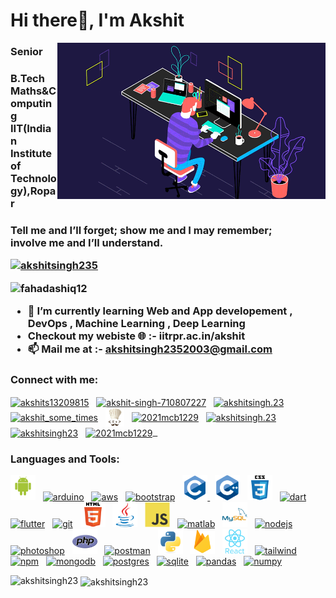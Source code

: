 <body class="bg-white"> 
<h1 align="left">Hi there👋, I'm Akshit</h1>
<img align="right" height=250 width="" src="./homeanimation.gif" >
<!-- <h3 align="left">I'm Akshit</h3> -->
<h3 align="left">Senior </h3> 
<h3 align="left">B.Tech Maths&Computing IIT(Indian Institute of Technology),Ropar </h3> 
<h3 align="left">Tell me and I’ll forget; show me and I may remember; <br>
involve me and I’ll understand.
<!-- <p align="center">
    <img src="https://cdn.dribbble.com/users/2716456/screenshots/15637256/media/7428659/coding.png" class="" alt="Coding Image"/>
</p> -->


<p align="left"> 
 <a href="https://www.linkedin.com/in/akshitsingh235/" target="blank"><img src="https://img.shields.io/twitter/follow/akshits13209815?logo=linkedin&style=for-the-badge" alt="akshitsingh235" />
</a> </p>
<p align="left"> <img src="https://komarev.com/ghpvc/?username=fahadashiq12&label=Profile%20views&color=0e75b6&style=flat" alt="fahadashiq12" /> </p>

- 🌱 I’m currently learning **Web and App developement , DevOps , Machine Learning , Deep Learning**
- Checkout my webiste 🌐 :- **iitrpr.ac.in/akshit**
- 📫 Mail me at :- **akshitsingh2352003@gmail.com**

<h3 align="left">Connect with me: </h3>
<p align="left">

 <a href="https://twitter.com/akshits13209815" target="blank"><img align="center" src="https://raw.githubusercontent.com/rahuldkjain/github-profile-readme-generator/master/src/images/icons/Social/twitter.svg" alt="akshits13209815" height="40" width="30" /></a> &nbsp;
 <a href="https://linkedin.com/in/akshit-singh-710807227" target="blank"><img align="center" src="https://raw.githubusercontent.com/rahuldkjain/github-profile-readme-generator/master/src/images/icons/Social/linked-in-alt.svg" alt="akshit-singh-710807227" height="40" width="30" /></a> &nbsp;
<a href="https://fb.com/akshitsingh.23" target="blank"><img align="center" src="https://raw.githubusercontent.com/rahuldkjain/github-profile-readme-generator/master/src/images/icons/Social/facebook.svg" alt="akshitsingh.23" height="40" width="30" /></a> &nbsp;
<a href="https://instagram.com/akshit_some_times" target="blank"><img align="center" src="https://raw.githubusercontent.com/rahuldkjain/github-profile-readme-generator/master/src/images/icons/Social/instagram.svg" alt="akshit_some_times" height="40" width="30" /></a> &nbsp;
 <a href="https://www.codechef.com/users/mythbuster001" target="blank"><img align="center" src="./codechef.png" alt="mythbuster001" height="30" width="30" /></a> &nbsp;
<a href="https://www.hackerrank.com/2021mcb1229" target="blank"><img align="center" src="https://raw.githubusercontent.com/rahuldkjain/github-profile-readme-generator/master/src/images/icons/Social/hackerrank.svg" alt="2021mcb1229" height="40" width="60" /></a> &nbsp;
<a href="https://codeforces.com/profile/akshitsingh.23" target="blank"><img align="center" src="https://raw.githubusercontent.com/rahuldkjain/github-profile-readme-generator/master/src/images/icons/Social/codeforces.svg" alt="akshitsingh.23" height="40" width="40" /></a> &nbsp;
<a href="https://www.leetcode.com/akshitsingh23" target="blank"><img align="center" src="https://raw.githubusercontent.com/rahuldkjain/github-profile-readme-generator/master/src/images/icons/Social/leet-code.svg" alt="akshitsingh23" height="30" width="30" /></a> &nbsp;
<a href="https://auth.geeksforgeeks.org/user/2021mcb1229" target="blank"><img align="center" src="https://raw.githubusercontent.com/rahuldkjain/github-profile-readme-generator/master/src/images/icons/Social/geeks-for-geeks.svg" alt="2021mcb1229" height="40" width="50" /> &nbsp;
</a>
</p>

<h3 align="left">Languages and Tools:</h3>
<p align="left"><a href="https://developer.android.com" target="_blank" rel="noreferrer"> <img src="https://raw.githubusercontent.com/devicons/devicon/master/icons/android/android-original-wordmark.svg" alt="android" width="40" height="40"/></a> &nbsp;
<a href="https://www.arduino.cc/" target="_blank" rel="noreferrer"> <img src="https://cdn.worldvectorlogo.com/logos/arduino-1.svg" alt="arduino" width="40" height="40"/></a> &nbsp;
 <a href="https://aws.amazon.com" target="_blank" rel="noreferrer"> <img src="https://yt3.googleusercontent.com/HRJKaJg70sqBrCNh7Tf2RSjXTb_5hCUn7Hht7mxUJMg77EWkihh55JklD-KhwAMhwY31ox5O=s160-c-k-c0x00ffffff-no-rj" alt="aws" width="40" height="40"/></a> &nbsp;
 <a href="https://getbootstrap.com" target="_blank" rel="noreferrer"> <img src="https://cdn.iconscout.com/icon/free/png-512/free-bootstrap-6-1175203.png?f=webp&w=256" alt="bootstrap" width="40" height="40"/></a> &nbsp;
 <a href="https://www.cprogramming.com/" target="_blank" rel="noreferrer"> <img src="https://raw.githubusercontent.com/devicons/devicon/master/icons/c/c-original.svg" alt="c" width="40" height="40"/> </a> &nbsp;
 <a href="https://www.w3schools.com/cpp/" target="_blank" rel="noreferrer"> <img src="https://raw.githubusercontent.com/devicons/devicon/master/icons/cplusplus/cplusplus-original.svg" alt="cplusplus" width="40" height="40"/></a>  &nbsp;
 <a href="https://www.w3schools.com/css/" target="_blank" rel="noreferrer"> <img src="https://raw.githubusercontent.com/devicons/devicon/master/icons/css3/css3-original-wordmark.svg" alt="css3" width="40" height="40"/></a> &nbsp;
 <a href="https://dart.dev" target="_blank" rel="noreferrer"> <img src="https://www.vectorlogo.zone/logos/dartlang/dartlang-icon.svg" alt="dart" width="40" height="40"/></a> &nbsp;
 <a href="https://flutter.dev" target="_blank" rel="noreferrer"> <img src="https://www.vectorlogo.zone/logos/flutterio/flutterio-icon.svg" alt="flutter" width="40" height="40"/></a> &nbsp;
 <a href="https://git-scm.com/" target="_blank" rel="noreferrer"> <img src="https://www.vectorlogo.zone/logos/git-scm/git-scm-icon.svg" alt="git" width="40" height="40"/></a> &nbsp;
 <a href="https://www.w3.org/html/" target="_blank" rel="noreferrer"> <img src="https://raw.githubusercontent.com/devicons/devicon/master/icons/html5/html5-original-wordmark.svg" alt="html5" width="40" height="40"/></a> &nbsp;
 <a href="https://www.java.com" target="_blank" rel="noreferrer"> <img src="https://raw.githubusercontent.com/devicons/devicon/master/icons/java/java-original.svg" alt="java" width="40" height="40"/></a> &nbsp;
 <a href="https://developer.mozilla.org/en-US/docs/Web/JavaScript" target="_blank" rel="noreferrer"> <img src="https://raw.githubusercontent.com/devicons/devicon/master/icons/javascript/javascript-original.svg" alt="javascript" width="40" height="40"/></a> &nbsp;
 <a href="https://www.mathworks.com/" target="_blank" rel="noreferrer"> <img src="https://upload.wikimedia.org/wikipedia/commons/2/21/Matlab_Logo.png" alt="matlab" width="40" height="40"/></a> &nbsp;
 <a href="https://www.mysql.com/" target="_blank" rel="noreferrer"> <img src="https://raw.githubusercontent.com/devicons/devicon/master/icons/mysql/mysql-original-wordmark.svg" alt="mysql" width="40" height="40"/></a> &nbsp;
 <a href="https:/nodejs.org" target="_blank" rel="noreferrer"> <img src="https://upload.wikimedia.org/wikipedia/commons/d/d9/Node.js_logo.svg" alt="nodejs" width="40" height="40"/></a> &nbsp;
 <a href="https://www.photoshop.com/en" target="_blank" rel="noreferrer"> <img src="https://logos-world.net/wp-content/uploads/2020/11/Adobe-Photoshop-Logo.png" alt="photoshop" width="70" height="40"/></a> &nbsp;
 <a href="https://www.php.net" target="_blank" rel="noreferrer"> <img src="https://raw.githubusercontent.com/devicons/devicon/master/icons/php/php-original.svg" alt="php" width="40" height="40"/></a> &nbsp;
 <a href="https://postman.com" target="_blank" rel="noreferrer"> <img src="https://www.vectorlogo.zone/logos/getpostman/getpostman-icon.svg" alt="postman" width="40" height="40"/></a> &nbsp;
 <a href="https://www.python.org" target="_blank" rel="noreferrer"> <img src="https://raw.githubusercontent.com/devicons/devicon/master/icons/python/python-original.svg" alt="python" width="40" height="40"/></a> &nbsp;
<a href="https://firebase.google.com/" target="_blank" rel="noreferrer"> <img src="https://raw.githubusercontent.com/github/explore/80688e429a7d4ef2fca1e82350fe8e3517d3494d/topics/firebase/firebase.png" alt="python" width="40" height="40"/></a> &nbsp;
 <a href="https://reactjs.org/" target="_blank" rel="noreferrer"> <img src="https://raw.githubusercontent.com/devicons/devicon/master/icons/react/react-original-wordmark.svg" alt="react" width="40" height="40"/></a> &nbsp;
 <a href="https://tailwindcss.com/" target="_blank" rel="noreferrer"> <img src="https://www.vectorlogo.zone/logos/tailwindcss/tailwindcss-icon.svg" alt="tailwind" width="40" height="40"/></a> &nbsp;
<a href="https://www.npmjs.com/" target="_blank" rel="noreferrer"><img src="https://img.shields.io/badge/NPM-%23000000.svg?style=for-the-badge&logo=npm&logoColor=white" alt="npm" width="80" height="33"/></a> &nbsp;
<a href="https://www.mongodb.com/" target="_blank" rel="noreferrer"><img src="https://img.shields.io/badge/MongoDB-%234ea94b.svg?style=for-the-badge&logo=mongodb&logoColor=white" alt="mongodb" width="80" height="33"/></a> &nbsp;
<a href="https://www.postgresql.org/" target="_blank" rel="noreferrer"><img src="https://img.shields.io/badge/Postgres-%23316192.svg?style=for-the-badge&logo=postgresql&logoColor=white" alt="postgres" width="80" height="33"/></a> &nbsp;
<a href="https://www.sqlite.org/" target="_blank" rel="noreferrer"><img src="https://img.shields.io/badge/SQLite-%2307405e.svg?style=for-the-badge&logo=sqlite&logoColor=white" alt="sqlite" width="80" height="33"/></a> &nbsp;
<a href="https://pandas.pydata.org/" target="_blank" rel="noreferrer"><img src="https://img.shields.io/badge/Pandas-%23150458.svg?style=for-the-badge&logo=pandas&logoColor=white" alt="pandas" width="80" height="33"/></a> &nbsp;
<a href="https://numpy.org/" target="_blank" rel="noreferrer"><img src="https://img.shields.io/badge/NumPy-%23013243.svg?style=for-the-badge&logo=numpy&logoColor=white" alt="numpy" width="80" height="33"/></a> &nbsp; 
</p>


<p><img align="left" src="https://github-readme-stats.vercel.app/api/top-langs?username=akshitsingh23&show_icons=true&locale=en&layout=compact" alt="akshitsingh23" /></p>
<p>&nbsp;<img align="center" src="https://github-readme-stats.vercel.app/api?username=akshitsingh23&show_icons=true&locale=en" alt="akshitsingh23" /></p>
    

</body>

